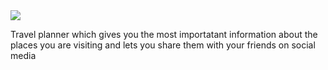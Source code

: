 <img src="http://i.imgur.com/gJpapTx.jpg"/>

Travel planner which gives you the most importatant information about the places you are visiting and lets you share them with your friends on social media
